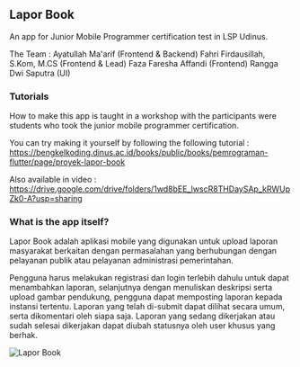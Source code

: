 ## Lapor Book

An app for Junior Mobile Programmer certification test in LSP Udinus. 

The Team :
Ayatullah Ma'arif (Frontend & Backend)
Fahri Firdausillah, S.Kom, M.CS (Frontend & Lead) 
Faza Faresha Affandi (Frontend)
Rangga Dwi Saputra (UI)


### Tutorials ###
How to make this app is taught in a workshop with the participants were students who took the junior mobile programmer certification. 

You can try making it yourself by following the following tutorial : 
https://bengkelkoding.dinus.ac.id/books/public/books/pemrograman-flutter/page/proyek-lapor-book

Also available in video :
https://drive.google.com/drive/folders/1wd8bEE_lwscR8THDaySAp_kRWUpZk0-A?usp=sharing

### What is the app itself? ###
Lapor Book adalah aplikasi mobile yang digunakan untuk upload laporan masyarakat berkaitan dengan permasalahan yang berhubungan dengan pelayanan publik atau pelayanan administrasi pemerintahan.

Pengguna harus melakukan registrasi dan login terlebih dahulu untuk dapat menambahkan laporan, selanjutnya dengan menuliskan deskripsi serta upload gambar pendukung, pengguna dapat memposting laporan kepada instansi tertentu. Laporan yang telah di-submit dapat dilihat secara umum, serta dikomentari oleh siapa saja. Laporan yang sedang dikerjakan atau sudah selesai dikerjakan dapat diubah statusnya oleh user khusus yang berhak.

![Lapor Book](https://github.com/ayckermann/Flutter-Lapor-Book/assets/88651324/a881f3a0-78de-4f46-a7bb-fe85cf2a6b8c)
